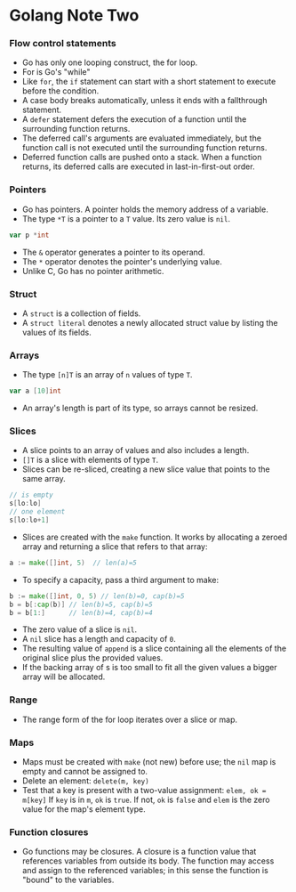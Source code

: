 # Golang Note Two


### Flow control statements

- Go has only one looping construct, the for loop.
- For is Go's "while"
- Like `for`, the `if` statement can start with a short statement to execute before the condition.
- A case body breaks automatically, unless it ends with a fallthrough statement.
- A `defer` statement defers the execution of a function until the surrounding function returns.
- The deferred call's arguments are evaluated immediately, but the function call is not executed until the surrounding function returns.
- Deferred function calls are pushed onto a stack. When a function returns, its deferred calls are executed in last-in-first-out order.

### Pointers

- Go has pointers. A pointer holds the memory address of a variable.
- The type `*T` is a pointer to a `T` value. Its zero value is `nil`.

```go
var p *int
```

- The `&` operator generates a pointer to its operand.
- The `*` operator denotes the pointer's underlying value.
- Unlike C, Go has no pointer arithmetic.

### Struct

- A `struct` is a collection of fields.
- A `struct literal` denotes a newly allocated struct value by listing the values of its fields.

### Arrays

- The type `[n]T` is an array of `n` values of type `T`.

```go
var a [10]int
```

- An array's length is part of its type, so arrays cannot be resized.

### Slices

- A slice points to an array of values and also includes a length.
- `[]T` is a slice with elements of type `T`.
- Slices can be re-sliced, creating a new slice value that points to the same array.

```go
// is empty
s[lo:lo]
// one element
s[lo:lo+1]
```

- Slices are created with the `make` function. It works by allocating a zeroed array and returning a slice that refers to that array:

```go
a := make([]int, 5)  // len(a)=5
```

- To specify a capacity, pass a third argument to make:

```go
b := make([]int, 0, 5) // len(b)=0, cap(b)=5
b = b[:cap(b)] // len(b)=5, cap(b)=5
b = b[1:]      // len(b)=4, cap(b)=4
```

- The zero value of a slice is `nil`.
- A `nil` slice has a length and capacity of `0`.
- The resulting value of `append` is a slice containing all the elements of the original slice plus the provided values.
- If the backing array of s is too small to fit all the given values a bigger array will be allocated.

### Range

- The range form of the for loop iterates over a slice or map.

### Maps

- Maps must be created with `make` (not new) before use; the `nil` map is empty and cannot be assigned to.
- Delete an element: `delete(m, key)`
- Test that a key is present with a two-value assignment: `elem, ok = m[key]` If `key` is in `m`, `ok` is `true`. If not, `ok` is `false` and `elem` is the zero value for the map's element type.

### Function closures

- Go functions may be closures. A closure is a function value that references variables from outside its body. The function may access and assign to the referenced variables; in this sense the function is "bound" to the variables.

